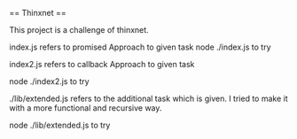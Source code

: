 == Thinxnet ==

This project is a challenge of thinxnet.

index.js refers to promised Approach to given task
node ./index.js to try

index2.js refers to callback Approach to given task

node ./index2.js to try

./lib/extended.js refers to the additional task which is given. I tried to make it with a more functional and recursive way.

node ./lib/extended.js to try 
